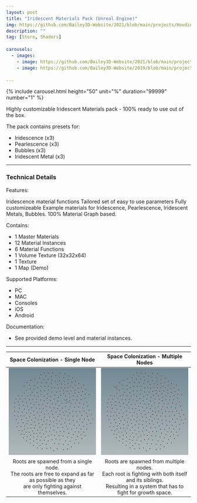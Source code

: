 ```yaml
---
layout: post
title: "Iridescent Materials Pack (Unreal Engine)"
img: https://github.com/Bailey3D-Website/2021/blob/main/projects/Houdini%20Roots/thumb.gif?raw=true
description: ""
tag: [Store, Shaders]

carousels:
  - images: 
    - image: https://github.com/Bailey3D-Website/2021/blob/main/projects/Houdini%20Roots/thumb.gif?raw=true
    - image: https://github.com/Bailey3D-Website/2019/blob/main/projects/Spline%20Tools/bailey-martin-a809f0-c0ef469af24a443a8553696429c38242-mv2.gif?raw=true

---
```

{% include carousel.html height="50" unit="%" duration="99999" number="1" %}

Highly customizable Iridescent Materials pack - 100% ready to use out of the box.

The pack contains presets for:

- Iridescence (x3)
- Pearlescence (x3)
- Bubbles (x3)
- Iridescent Metal (x3)

---

### Technical Details<br>

Features:

Iridescence material functions
Tailored set of easy to use parameters
Fully customizeable
Example materials for Iridescence, Pearlescence, Iridescent Metals, Bubbles.
100% Material Graph based.


Contains:

- 1 Master Materials
- 12 Material Instances
- 6 Material Functions
- 1 Volume Texture (32x32x64)
- 1 Texture
- 1 Map (Demo)


Supported Platforms:

- PC
- MAC
- Consoles
- iOS
- Android


Documentation:

- See provided demo level and material instances.



---

|<b>Space Colonization - Single Node</b>|<b>Space Colonization - Multiple Nodes</b>|
| :---: | :---: |
|![Image](https://github.com/Bailey3D-Website/2021/blob/main/projects/Houdini%20Roots/space_colonisation_single.gif?raw=true)|![Image](https://github.com/Bailey3D-Website/2021/blob/main/projects/Houdini%20Roots/space_colonisation_multi.gif?raw=true)|
| Roots are spawned from a single node.<br> The roots are free to expand as far as possible as they<br>are only fighting against themselves. | Roots are spawned from multiple nodes.<br> Each root is fighting with both itself and its siblings.<br> Resulting in a system that has to fight for growth space. |